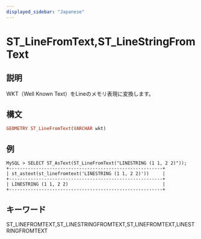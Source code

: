 ```yaml
---
displayed_sidebar: "Japanese"
---
```


# ST_LineFromText,ST_LineStringFromText

## 説明

WKT（Well Known Text）をLineのメモリ表現に変換します。

## 構文

```Haskell
GEOMETRY ST_LineFromText(VARCHAR wkt)
```

## 例

```Plain Text
MySQL > SELECT ST_AsText(ST_LineFromText("LINESTRING (1 1, 2 2)"));
+---------------------------------------------------------+
| st_astext(st_linefromtext('LINESTRING (1 1, 2 2)'))     |
+---------------------------------------------------------+
| LINESTRING (1 1, 2 2)                                   |
+---------------------------------------------------------+
```

## キーワード

ST_LINEFROMTEXT,ST_LINESTRINGFROMTEXT,ST,LINEFROMTEXT,LINESTRINGFROMTEXT

